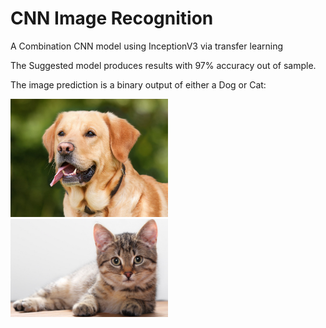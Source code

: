 # CNN Image Recognition

A Combination CNN model using InceptionV3 via transfer learning

The Suggested model produces results with 97% accuracy out of sample.

The image prediction is a binary output of either a Dog or Cat:

<img src="https://github.com/0zean/CNN-Image-Recognition/blob/main/dataset/single_prediction/cat_or_dog_1.jpg?raw=true" width=50% height=50%>
<img src="https://github.com/0zean/CNN-Image-Recognition/blob/main/dataset/single_prediction/cat_or_dog_2.jpg?raw=true" width=50% height=50%>
